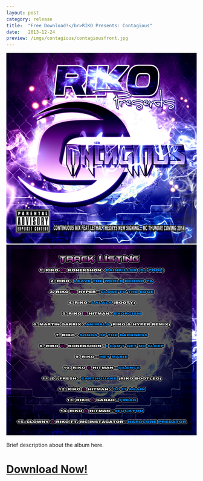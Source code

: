 ```yaml
---
layout: post
category: release
title:  "Free Download!</br>RIKO Presents: Contagious"
date:   2013-12-24
preview: /imgs/contagious/contagiousfront.jpg
---
```


![Front](/imgs/contagious/contagiousfront.jpg)
![Back](/imgs/contagious/contagiousback.jpg)

Brief description about the album here.

# [Download Now!](http://www.mediafire.com/file/k5nox02jihgl2fq/RIKO+-+CONTAGIOUS+%2815+full+tracks+%2B+Continuous+mix%29.zip)
